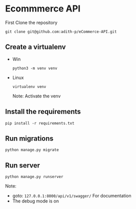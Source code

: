 # Ecommmerce API
First Clone the repository 
```
git clone git@github.com:adith-p/eCommerce-API.git
```
Create a virtualenv 
- 
* Win
  ```
  python3 -m venv venv
  ```
* Linux
  ```
  virtualenv venv
  ```
  Note: Activate the venv
  
Install the requirements
-
```
pip install -r requirements.txt
```
Run migrations
-
```
python manage.py migrate
```
Run server
-
```
python manage.py runserver
```
Note:
- goto: ```127.0.0.1:8000/api/v1/swagger/``` For documentation
- The debug mode is on
